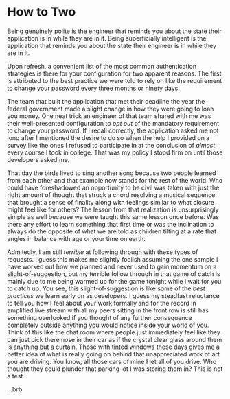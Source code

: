 # How to Two

Being genuinely polite is the engineer that reminds you about the state their application is in while they are in it. Being superficially intelligent is the application that reminds you about the state their engineer is in while they are in it.

Upon refresh, a convenient list of the most common authentication strategies is there for your configuration for two apparent reasons. The first is attributed to the best practice we were told to rely on like the requirement to change your password every three months or ninety days.

The team that built the application that met their deadline the year the federal government made a slight change in how they were going to loan you money. One neat trick an engineer of that team shared with me was their well-presented configuration to _opt out_ of the mandatory requirement to change your password. If I recall correctly, the application asked me not long after I mentioned the desire to do so when the help I provided on a survey like the ones I refused to participate in at the conclusion of _almost_ every course I took in college. That was my policy I stood firm on until those developers asked me.

That day the birds lived to sing another song because two people learned from each other and that example now stands for the rest of the world. Who could have foreshadowed an opportunity to be civil was taken with just the right amount of thought that struck a chord resolving a musical sequence that brought a sense of finality along with feelings similar to what closure might feel like for others? The lesson from that realization is unsurprisingly simple as well because we were taught this same lesson once before. Was there any effort to learn something that first time or was the inclination to always do the opposite of what we are told as children tilting at a rate that angles in balance with age or your time on earth.

Admitedly, I am still _terrible_ at following through with these types of requests. I guess this makes me slightly foolish assuming the one sample I have worked out how we planned and never used to gain momentum on a slight-of-suggestion, but my terrible follow through in that game of catch is mainly due to me being warmed up for the game tonight while I wait for you to catch up. You see, this slight-of-suggestion is like some of the _best practices_ we learn early on as developers. I guess my steadfast reluctance to tell you how I feel about your work formally and for the record in amplified live stream with all my peers sitting in the front row is still has something overlooked if you thought of any further consequence completely outside anything you would notice inside your world of you. Think of this like the chat room where people just immediately feel like they can just pick there nose in their car as if the crystal clear glass around them is anything but a curtain. Those with tinted windows these days gives me a better idea of what is really going on behind that unappreciated work of art you are driving. You know, all those cars of mine I let all of you drive. Who thought they could plunder that parking lot I was storing them in? This is not a test.

...brb

